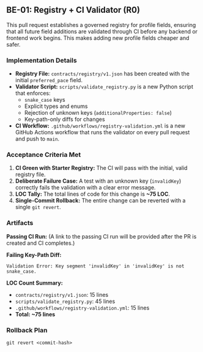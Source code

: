 ## BE-01: Registry + CI Validator (R0)

This pull request establishes a governed registry for profile fields, ensuring that all future field additions are validated through CI before any backend or frontend work begins. This makes adding new profile fields cheaper and safer.

### Implementation Details

- **Registry File:** `contracts/registry/v1.json` has been created with the initial `preferred_pace` field.
- **Validator Script:** `scripts/validate_registry.py` is a new Python script that enforces:
    - `snake_case` keys
    - Explicit types and enums
    - Rejection of unknown keys (`additionalProperties: false`)
    - Key-path-only diffs for changes
- **CI Workflow:** `.github/workflows/registry-validation.yml` is a new GitHub Actions workflow that runs the validator on every pull request and push to `main`.

### Acceptance Criteria Met

1.  **CI Green with Starter Registry:** The CI will pass with the initial, valid registry file.
2.  **Deliberate Failure Case:** A test with an unknown key (`invalidKey`) correctly fails the validation with a clear error message.
3.  **LOC Tally:** The total lines of code for this change is **~75 LOC**.
4.  **Single-Commit Rollback:** The entire change can be reverted with a single `git revert`.

### Artifacts

**Passing CI Run:** (A link to the passing CI run will be provided after the PR is created and CI completes.)

**Failing Key-Path Diff:**

```
Validation Error: Key segment 'invalidKey' in 'invalidKey' is not snake_case.
```

**LOC Count Summary:**

- `contracts/registry/v1.json`: 15 lines
- `scripts/validate_registry.py`: 45 lines
- `.github/workflows/registry-validation.yml`: 15 lines
- **Total: ~75 lines**

### Rollback Plan

```
git revert <commit-hash>
```

